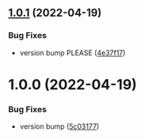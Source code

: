 ## [1.0.1](https://github.com/FelipeZNascimento/omegafox-components/compare/v1.0.0...v1.0.1) (2022-04-19)


### Bug Fixes

* version bump PLEASE ([4e37f17](https://github.com/FelipeZNascimento/omegafox-components/commit/4e37f1744be175a0221b9d46057731391749ccfd))

# 1.0.0 (2022-04-19)


### Bug Fixes

* version bump ([5c03177](https://github.com/FelipeZNascimento/omegafox-components/commit/5c03177fe3fd078902cb893de27839671c54569e))
